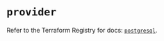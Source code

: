 # `provider`

Refer to the Terraform Registry for docs: [`postgresql`](https://registry.terraform.io/providers/cyrilgdn/postgresql/1.21.0/docs).
